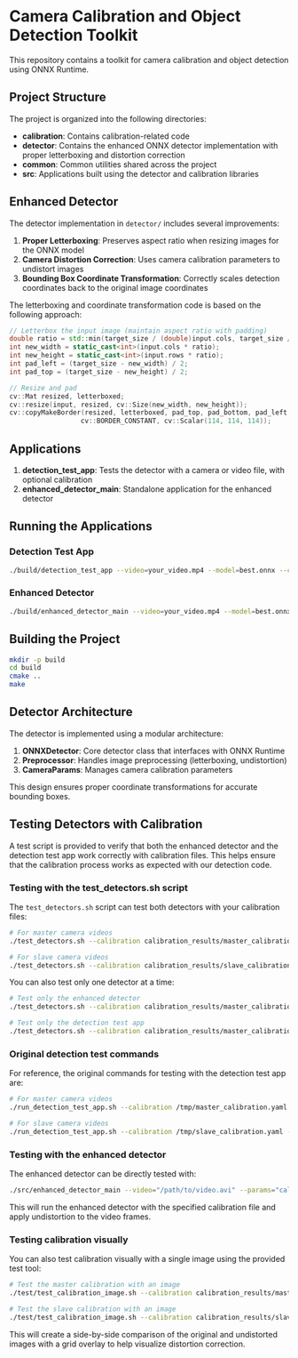 # Camera Calibration and Object Detection Toolkit

This repository contains a toolkit for camera calibration and object detection using ONNX Runtime.

## Project Structure

The project is organized into the following directories:

- **calibration**: Contains calibration-related code
- **detector**: Contains the enhanced ONNX detector implementation with proper letterboxing and distortion correction
- **common**: Common utilities shared across the project
- **src**: Applications built using the detector and calibration libraries

## Enhanced Detector

The detector implementation in `detector/` includes several improvements:

1. **Proper Letterboxing**: Preserves aspect ratio when resizing images for the ONNX model
2. **Camera Distortion Correction**: Uses camera calibration parameters to undistort images
3. **Bounding Box Coordinate Transformation**: Correctly scales detection coordinates back to the original image coordinates

The letterboxing and coordinate transformation code is based on the following approach:

```cpp
// Letterbox the input image (maintain aspect ratio with padding)
double ratio = std::min(target_size / (double)input.cols, target_size / (double)input.rows);
int new_width = static_cast<int>(input.cols * ratio);
int new_height = static_cast<int>(input.rows * ratio);
int pad_left = (target_size - new_width) / 2;
int pad_top = (target_size - new_height) / 2;

// Resize and pad
cv::Mat resized, letterboxed;
cv::resize(input, resized, cv::Size(new_width, new_height));
cv::copyMakeBorder(resized, letterboxed, pad_top, pad_bottom, pad_left, pad_right, 
                  cv::BORDER_CONSTANT, cv::Scalar(114, 114, 114));
```

## Applications

1. **detection_test_app**: Tests the detector with a camera or video file, with optional calibration
2. **enhanced_detector_main**: Standalone application for the enhanced detector

## Running the Applications

### Detection Test App

```bash
./build/detection_test_app --video=your_video.mp4 --model=best.onnx --classes=classes.txt --calibration=your_calibration.yaml
```

### Enhanced Detector

```bash
./build/enhanced_detector_main --video=your_video.mp4 --model=best.onnx --classes=classes.txt --params=your_calibration.yaml --undistort
```

## Building the Project

```bash
mkdir -p build
cd build
cmake ..
make
```

## Detector Architecture

The detector is implemented using a modular architecture:

1. **ONNXDetector**: Core detector class that interfaces with ONNX Runtime
2. **Preprocessor**: Handles image preprocessing (letterboxing, undistortion)
3. **CameraParams**: Manages camera calibration parameters

This design ensures proper coordinate transformations for accurate bounding boxes.

## Testing Detectors with Calibration

A test script is provided to verify that both the enhanced detector and the detection test app work correctly with calibration files. This helps ensure that the calibration process works as expected with our detection code.

### Testing with the test_detectors.sh script

The `test_detectors.sh` script can test both detectors with your calibration files:

```bash
# For master camera videos
./test_detectors.sh --calibration calibration_results/master_calibration.yaml --video /path/to/Driver-Master-1.avi

# For slave camera videos
./test_detectors.sh --calibration calibration_results/slave_calibration.yaml --video /path/to/Driver-Slave-1.avi
```

You can also test only one detector at a time:

```bash
# Test only the enhanced detector
./test_detectors.sh --calibration calibration_results/master_calibration.yaml --video /path/to/Driver-Master-1.avi --only-enhanced

# Test only the detection test app
./test_detectors.sh --calibration calibration_results/master_calibration.yaml --video /path/to/Driver-Master-1.avi --only-detection-app
```

### Original detection test commands

For reference, the original commands for testing with the detection test app are:

```bash
# For master camera videos
./run_detection_test_app.sh --calibration /tmp/master_calibration.yaml --video /tmp/Driver-Master-1.avi

# For slave camera videos
./run_detection_test_app.sh --calibration /tmp/slave_calibration.yaml --video /tmp/Driver-Slave-1.avi
```

### Testing with the enhanced detector

The enhanced detector can be directly tested with:

```bash
./src/enhanced_detector_main --video="/path/to/video.avi" --params="calibration_results/master_calibration.yaml" --undistort
```

This will run the enhanced detector with the specified calibration file and apply undistortion to the video frames.

### Testing calibration visually

You can also test calibration visually with a single image using the provided test tool:

```bash
# Test the master calibration with an image
./test/test_calibration_image.sh --calibration calibration_results/master_calibration.yaml --input /path/to/image.jpg

# Test the slave calibration with an image
./test/test_calibration_image.sh --calibration calibration_results/slave_calibration.yaml --input /path/to/image.jpg
```

This will create a side-by-side comparison of the original and undistorted images with a grid overlay to help visualize distortion correction.
